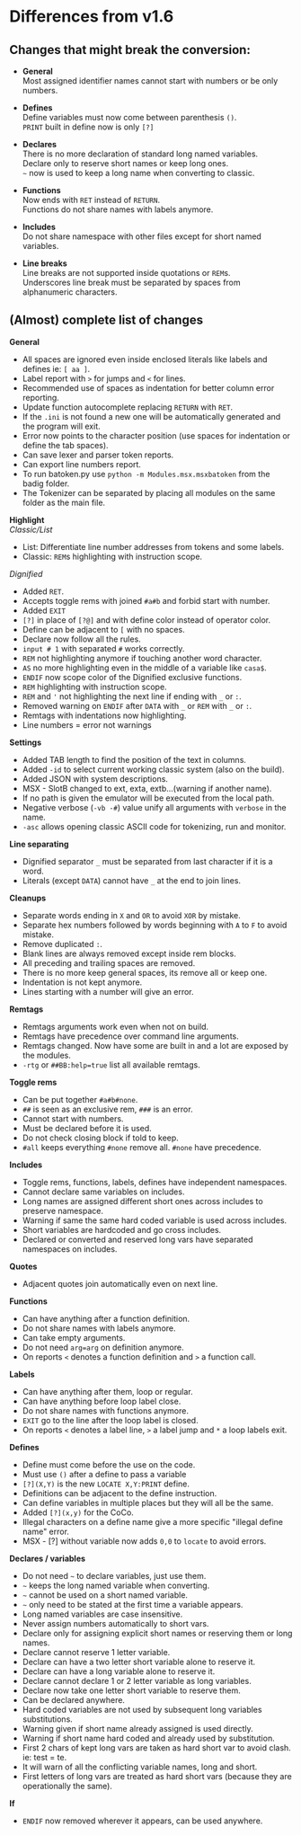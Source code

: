 # Differences from v1.6  
  
## Changes that might break the conversion:  
  
- **General**  
Most assigned identifier names cannot start with numbers or be only numbers.  
  
- **Defines**  
Define variables must now come between parenthesis `()`.  
`PRINT` built in define now is only `[?]`  
  
- **Declares**  
There is no more declaration of standard long named variables.  
Declare only to reserve short names or keep long ones.  
`~` now is used to keep a long name when converting to classic.  
  
- **Functions**  
Now ends with `RET` instead of `RETURN`.  
Functions do not share names with labels anymore.  
  
- **Includes**  
Do not share namespace with other files except for short named variables.  
  
- **Line breaks**  
Line breaks are not supported inside quotations or `REM`s.  
Underscores line break must be separated by spaces from alphanumeric characters.  
  
## (Almost) complete list of changes  
  
**General**  
  
- All spaces are ignored even inside enclosed literals like labels and defines ie: `[ aa ]`.  
- Label report with `>` for jumps and `<` for lines.  
- Recommended use of spaces as indentation for better column error reporting.  
- Update function autocomplete replacing `RETURN` with `RET`.  
- If the `.ini` is not found a new one will be automatically generated and the program will exit.  
- Error now points to the character position (use spaces for indentation or define the tab spaces).  
- Can save lexer and parser token reports.  
- Can export line numbers report.  
- To run batoken.py use  `python -m Modules.msx.msxbatoken` from the badig folder.  
- The Tokenizer can be separated by placing all modules on the same folder as the main file.  
  
**Highlight**  
*Classic/List*  
- List: Differentiate line number addresses from tokens and some labels.  
- Classic: `REM`s highlighting with instruction scope.  
  
*Dignified*  
- Added `RET`.  
- Accepts toggle rems with joined `#a#b` and forbid start with number.  
- Added `EXIT`  
- `[?]` in place of `[?@]` and with define color instead of operator color.  
- Define can be adjacent to `[` with no spaces.  
- Declare now follow all the rules.  
- `input # 1` with separated `#` works correctly.  
- `REM` not highlighting anymore if touching another word character.  
- `AS` no more highlighting even in the middle of a variable like `casa$`.  
- `ENDIF` now scope color of the Dignified exclusive functions.  
- `REM` highlighting with instruction scope.  
- `REM` and `'` not highlighting the next line if ending with `_` or `:`.  
- Removed warning  on `ENDIF` after `DATA` with `_` or `REM` with `_` or `:`.  
- Remtags with indentations now highlighting.  
- Line numbers = error not warnings
   
**Settings**  
- Added TAB length to find the position of the text in columns.  
- Added `-id` to select current working classic system (also on the build).  
- Added JSON with system descriptions.  
- MSX - SlotB changed to ext, exta, extb...(warning if another name).  
- If no path is given the emulator will be executed from the local path.  
- Negative verbose (`-vb -#`) value unify all arguments with `verbose` in the name.  
- `-asc` allows opening classic ASCII code for tokenizing, run and monitor.
  
**Line separating**  
- Dignified separator `_` must be separated from last character if it is a word.  
- Literals (except `DATA`) cannot have `_` at the end to join lines.  
  
**Cleanups**  
- Separate words ending in `X` and `OR` to avoid `XOR` by mistake.  
- Separate hex numbers followed by words beginning with `A` to `F` to avoid mistake.  
- Remove duplicated `:`.  
- Blank lines are always removed except inside rem blocks.  
- All preceding and trailing spaces are removed.  
- There is no more keep general spaces, its remove all or keep one.  
- Indentation is not kept anymore.  
- Lines starting with a number will give an error.  
  
**Remtags**  
- Remtags arguments work even when not on build.  
- Remtags have precedence over command line arguments.  
- Remtags changed. Now have some are built in and a lot are exposed by the modules.  
- `-rtg` or `##BB:help=true` list all available remtags.  
  
**Toggle rems**  
- Can be put together `#a#b#none`.  
- `##` is seen as an exclusive rem, `###` is an error.  
- Cannot start with numbers.  
- Must be declared before it is used.  
- Do not check closing block if told to keep.  
- `#all` keeps everything `#none` remove all. `#none` have precedence.  
  
**Includes**  
- Toggle rems, functions, labels, defines have independent namespaces.  
- Cannot declare same variables on includes.  
- Long names are assigned different short ones across includes to preserve namespace.  
- Warning if same the same hard coded variable is used across includes.  
- Short variables are hardcoded and go cross includes.  
- Declared or converted and reserved long vars have separated namespaces on includes.  
  
**Quotes**  
- Adjacent quotes join automatically even on next line.  
  
**Functions**  
- Can have anything after a function definition.  
- Do not share names with labels anymore.  
- Can take empty arguments.  
- Do not need `arg=arg` on definition anymore.  
- On reports `<` denotes a function definition and `>` a function call.  
  
**Labels**  
- Can have anything after them, loop or regular.  
- Can have anything before loop label close.  
- Do not share names with functions anymore.  
- `EXIT` go to the line after the loop label is closed.  
- On reports `<` denotes a label line, `>` a label jump and `*` a loop labels exit.  
  
**Defines**  
- Define must come before the use on the code.  
- Must use `()` after a define to pass a variable  
- `[?](X,Y)` is the new `LOCATE X,Y:PRINT` define.  
- Definitions can be adjacent to the define instruction.  
- Can define variables in multiple places but they will all be the same.  
- Added `[?](x,y)` for the CoCo.  
- Illegal characters on a define name give a more specific "illegal define name" error.  
- MSX - [?] without variable now adds `0,0` to `locate` to avoid errors.  

**Declares / variables**  
- Do not need `~` to declare variables, just use them.  
- `~` keeps the long named variable when converting.  
- `~` cannot be used on a short named variable.  
- `~` only need to be stated at the first time a variable appears.
- Long named variables are case insensitive.  
- Never assign numbers automatically to short vars.  
- Declare only for assigning explicit short names or reserving them or long names.  
- Declare cannot reserve 1 letter variable.  
- Declare can have a two letter short variable alone to reserve it.  
- Declare can have a long variable alone to reserve it.  
- Declare cannot declare 1 or 2 letter variable as long variables.  
- Declare now take one letter short variable to reserve them.  
- Can be declared anywhere.  
- Hard coded variables are not used by subsequent long variables substitutions.  
- Warning given if short name already assigned is used directly.  
- Warning if short name hard coded and already used by substitution.  
- First 2 chars of kept long vars are taken as hard short var to avoid clash. ie: test = te.  
- It will warn of all the conflicting variable names, long and short.  
- First letters of long vars are treated as hard short vars (because they are operationally the same).  
  
**If**  
- `ENDIF` now removed wherever it appears, can be used anywhere.  
